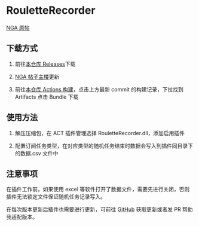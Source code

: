 # RouletteRecorder

[NGA 原帖](https://nga.178.com/read.php?tid=34277964)

## 下载方式

1. 前往[本仓库 Releases](https://github.com/StarHeartHunt/RouletteRecorder/releases)下载

2. [NGA 帖子主楼](https://nga.178.com/read.php?tid=34277964)更新

3. 前往[本仓库 Actions 构建](https://github.com/StarHeartHunt/RouletteRecorder/actions/workflows/build.yml)，点击上方最新 commit 的构建记录，下拉找到 Artifacts 点击 Bundle 下载

## 使用方法

1. 解压压缩包，在 ACT 插件管理选择 RouletteRecorder.dll，添加启用插件

2. 配置订阅任务类型，在对应类型的随机任务结束时数据会写入到插件同目录下的数据.csv 文件中

## 注意事项

在插件工作前，如果使用 excel 等软件打开了数据文件，需要先进行关闭，否则插件无法锁定文件保证随机任务记录写入。

在每次版本更新后插件也需要进行更新，可前往 [GitHub](https://github.com/StarHeartHunt/RouletteRecorder) 获取更新或者发 PR 帮助我适配版本。
